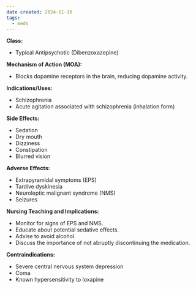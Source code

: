 ```yaml
---
date created: 2024-11-16
tags:
  - meds
---
```

**Class:**
- Typical Antipsychotic (Dibenzoxazepine)

**Mechanism of Action (MOA):**
- Blocks dopamine receptors in the brain, reducing dopamine activity.

**Indications/Uses:**
- Schizophrenia
- Acute agitation associated with schizophrenia (inhalation form)

**Side Effects:**
- Sedation
- Dry mouth
- Dizziness
- Constipation
- Blurred vision

**Adverse Effects:**
- Extrapyramidal symptoms (EPS)
- Tardive dyskinesia
- Neuroleptic malignant syndrome (NMS)
- Seizures

**Nursing Teaching and Implications:**
- Monitor for signs of EPS and NMS.
- Educate about potential sedative effects.
- Advise to avoid alcohol.
- Discuss the importance of not abruptly discontinuing the medication.

**Contraindications:**
- Severe central nervous system depression
- Coma
- Known hypersensitivity to loxapine